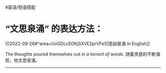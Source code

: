 
#英语/短语搭配

# “文思泉涌” 的表达方法：

![[2022-09-26#^area=UoGDLvSOKjSXVE2prVFeS|思如泉涌 in English]]

The thoughts poured themselves out *in a torrent of words*.
随着灵感的不断涌现，他文思泉涌。

---
